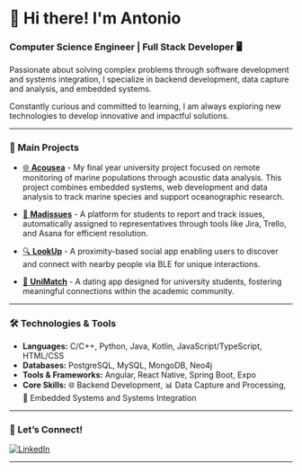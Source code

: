 # 👋 Hi there! I'm Antonio 

### Computer Science Engineer | Full Stack Developer 🖥️

Passionate about solving complex problems through software development and systems integration, I specialize in backend development, data capture and analysis, and embedded systems. 

Constantly curious and committed to learning, I am always exploring new technologies to develop innovative and impactful solutions.

---

### 🚀 Main Projects

- [🌐 **Acousea**](https://github.com/antonioap101/acousea) - My final year university project focused on remote monitoring of marine populations through acoustic data analysis. This project combines embedded systems, web development and data analysis to track marine species and support oceanographic research.

- [📌 **Madissues**](https://github.com/GangOfWarpigs) - A platform for students to report and track issues, automatically assigned to representatives through tools like Jira, Trello, and Asana for efficient resolution.

- [🔍 **LookUp**](https://github.com/LookUpApp) - A proximity-based social app enabling users to discover and connect with nearby people via BLE for unique interactions.

- [📱 **UniMatch**](https://github.com/UniMatchApp) - A dating app designed for university students, fostering meaningful connections within the academic community.

---

### 🛠️ Technologies & Tools

- **Languages:** C/C++, Python, Java, Kotlin, JavaScript/TypeScript, HTML/CSS
- **Databases:** PostgreSQL, MySQL, MongoDB, Neo4j
- **Tools & Frameworks:** Angular, React Native, Spring Boot, Expo
- **Core Skills:** 🌐 Backend Development, 📊 Data Capture and Processing, 🔧 Embedded Systems and Systems Integration

---

### 💬 Let’s Connect!

[![LinkedIn](https://img.shields.io/badge/linkedin-%230077B5.svg?style=for-the-badge&logo=linkedin&logoColor=white)](https://www.linkedin.com/in/antapagon/)

---
